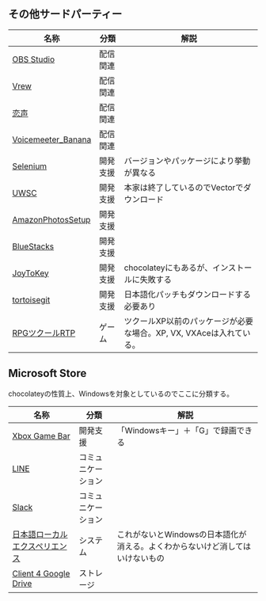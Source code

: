 ## その他サードパーティー
|名称|分類|解説|
|---|---|---|
|[OBS Studio](https://obsproject.com/ja/download)|配信関連||
|[Vrew](https://vrew.voyagerx.com/ja/)|配信関連||
|[恋声](http://koigoemoe.g2.xrea.com/koigoe/koigoe.html)|配信関連||
|[Voicemeeter_Banana](https://vb-audio.com/Voicemeeter/index.htm)|配信関連||
|[Selenium](https://www.selenium.dev/ja/documentation/)|開発支援|バージョンやパッケージにより挙動が異なる|
|[UWSC](http://canal22.org/download/)|開発支援|本家は終了しているのでVectorでダウンロード|
|[AmazonPhotosSetup](https://amzn.to/3fHXZ8f)|開発支援||
|[BlueStacks](https://www.bluestacks.com/ja/index.html)|開発支援||
|[JoyToKey](https://joytokey.net/ja/download)|開発支援|chocolateyにもあるが、インストールに失敗する|
|[tortoisegit](https://tortoisegit.org/)|開発支援|日本語化パッチもダウンロードする必要あり|
|[RPGツクールRTP](https://tkool.jp/products/rtp.html)|ゲーム|ツクールXP以前のパッケージが必要な場合。XP, VX, VXAceは入れている。|

## Microsoft Store
chocolateyの性質上、Windowsを対象としているのでここに分類する。

|名称|分類|解説|
|---|---|---|
|[Xbox Game Bar](https://www.microsoft.com/store/productId/9NZKPSTSNW4P)|開発支援|「Windowsキー」＋「G」で録画できる|
|[LINE](https://www.microsoft.com/store/productId/9WZDNCRFJ2G6)|コミュニケーション||
|[Slack](https://www.microsoft.com/ja-jp/p/slack/9wzdncrdk3wp)|コミュニケーション||
|[日本語ローカルエクスペリエンス](https://www.microsoft.com/store/productId/9N1W692FV4S1)|システム|これがないとWindowsの日本語化が消える。よくわからないけど消してはいけないもの|
|[Client 4 Google Drive](https://www.microsoft.com/ja-jp/p/client-4-google-drive/9nblggh3rm3r)|ストレージ||
